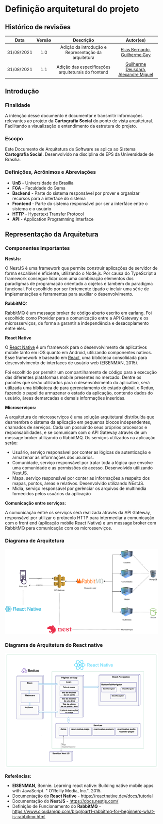 # Definição arquitetural do projeto

## Histórico de revisões

|Data|Versão|Descrição|Autor(es)|
|:---:|:---:|:---:|:---:|
|31/08/2021|1.0| Adição da introdução e Representação da arquitetura |[Elias Bernardo](https://github.com/ebmm01), [Guilherme Guy](https://github.com/guilherme1guy)|
|31/08/2021|1.1| Adição das especificações arquiteturais do frontend |[Guilherme Deusdará](https://github.com/gdeusdara), [Alexandre Miguel](https://github.com/aleronupe)|

## Introdução

### Finalidade

A intenção desse documento é documentar e transmitir informações relevantes ao projeto da __Cartografia Social__ do ponto de vista arquitetural. Facilitando a visualização e entendimento da estrutura do projeto.

### Escopo

Este Documento de Arquitetura de Software se aplica ao Sistema __Cartografia Social__. Desenvolvido na disciplina de EPS da Universidade de Brasília.

### Definições, Acrônimos e Abreviações

- __UnB__ - Universidade de Brasília
- __FGA__ - Faculdade do Gama
- __Backend__ - Parte do sistema responsável por prover e organizar recursos para a interfáce do sistema
- __Frontend__ - Parte do sistema responsável por ser a interfáce entre o sistema e o usuário
- __HTTP__ - Hypertext Transfer Protocol
- __API__ - Application Programming Interface

## Representação da Arquitetura

### Componentes Importantes

__NestJs:__

O NestJS é uma framework que permite construir aplicações de servidor de forma escalável e eficiente, utilizando o Node.js. Por causa do TypeScript a framework consegue lidar com uma combinação elementos dos paradigmas de programação orientado a objetos e também do paradigma funcional.  Foi escolhido por ser fortemente tipado e incluir uma série de implementações e ferramentas para auxiliar o desenvolvimento.

__RabbitMQ:__

RabbitMQ é um message broker de código aberto escrito em earlang. Foi escolhido como Provider para a comunicação entre a API Gateway e os microsserviços, de forma a garantir a independência e desacoplamento entre eles.

__React Native__

O [React Native](https://reactnative.dev/) é um framework para o desenvolvimento de aplicativos mobile tanto em iOS quanto em Android, utilizando componentes nativos. Esse framework é baseado em [React](https://pt-br.reactjs.org/docs/getting-started.html), uma biblioteca consolidada para desenvolvimento de interfaces de usuário web (EISENMAN, 2015).

Foi escolhido por permitir um compartilhamento de código para a execução das diferentes plataformas mobile presentes no mercado. Dentre os pacotes que serão utilizados para o desenvolvimento do aplicativo, será utilizada uma biblioteca de para gerenciamento de estado global, o Redux, fazendo o papel de armazenar o estado da aplicação, contendo dados do usuário, áreas demarcadas e demais informações inseridas.

__Microserviços:__

A arquitetura de microsserviços é uma solução arquitetural distribuída que desmembra o sistema da aplicação em pequenos blocos independentes, chamados de serviços. Cada um possuíndo seus próprios processos e responsabilidades, e se comunicam com o API Gateway através de um message broker utilizando o RabbitMQ. Os serviços utilizados na aplicação serão:

- Usuário, serviço responsável por conter as lógicas de autenticação e armazenar as informações dos usuários.
- Comunidade, serviço responsável por tratar toda a lógica que envolve uma comunidade e as permissões de acesso. Desenvolvido utilizando NestJS.
- Mapa, serviço responsável por conter as informações a respeito dos mapas, pontos, áreas e relativos. Desenvolvido utilizando NEstJS.
- Mídia, serviço responsável por gerênciar os arquivos de multimídia fornecidos pelos usuários da aplicação

__Comunicação entre serviços:__

A comunicação entre os serviços será realizada através da API Gateway, responsável por utilizar o protocolo HTTP para intermediar a comunicação com o front end (aplicação mobile React Native) e um message broker com RabbitMQ para comunicação com os microsserviços.

### Diagrama de Arquitetura
![](../../src/assets/arquitetura/diagrama.png)

### Diagrama de Arquitetura do React native
![](../../src/assets/arquitetura/react-native-archteture.png)

__Referências:__

* **EISENMAN**, Bonnie. Learning react native: Building native mobile apps with JavaScript. " O'Reilly Media, Inc.", 2015.
* Documentação do **React Native** - https://reactnative.dev/docs/tutorial
* Documentação do **NestJS** - https://docs.nestjs.com/
* Definição de Funcionamento do **RabbitMQ** - https://www.cloudamqp.com/blog/part1-rabbitmq-for-beginners-what-is-rabbitmq.html